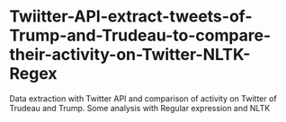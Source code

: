 # Twiitter-API-extract-tweets-of-Trump-and-Trudeau-to-compare-their-activity-on-Twitter-NLTK-Regex
Data extraction with Twitter API and comparison of activity on Twitter of Trudeau and Trump. Some analysis with Regular expression and NLTK
